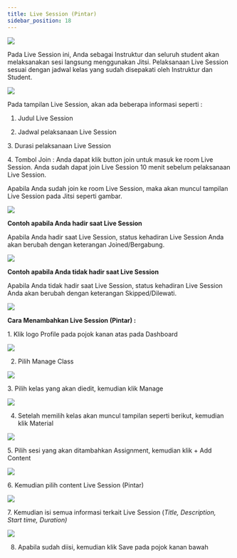 ```yaml
---
title: Live Session (Pintar)
sidebar_position: 18
---
```

![](/img/live-session-pintar-1.jpg)

Pada Live Session
ini, Anda sebagai Instruktur dan seluruh student akan melaksanakan sesi
langsung menggunakan Jitsi. Pelaksanaan Live Session sesuai dengan jadwal kelas
yang sudah disepakati oleh Instruktur dan Student. 

![](/img/live-session-pintar-2.jpg)

Pada tampilan Live Session, akan ada beberapa informasi seperti :

1. Judul Live Session

2. Jadwal pelaksanaan Live Session

3. Durasi pelaksanaan Live Session

4. Tombol Join : Anda dapat klik button join untuk masuk ke room Live Session. Anda sudah dapat join Live Session 10 menit sebelum pelaksanaan Live Session.

Apabila Anda sudah join ke room Live Session, maka akan muncul tampilan Live Session pada Jitsi seperti gambar.

![](/img/live-session-pintar-3.png)

**Contoh apabila Anda hadir saat Live Session**

Apabila Anda hadir saat Live Session, status kehadiran Live Session Anda akan berubah dengan keterangan Joined/Bergabung.

![](/img/live-session-pintar-4.jpg)

**Contoh apabila Anda tidak hadir saat Live Session**

Apabila Anda tidak hadir saat Live Session, status kehadiran Live Session Anda akan berubah dengan keterangan Skipped/Dilewati.

![](/img/live-session-pintar-5.jpg)

**Cara Menambahkan Live Session (Pintar) :**

1. Klik logo Profile pada pojok kanan atas pada Dashboard

![](/img/articlee-1.jpg)

2. Pilih Manage Class

![](/img/articlee-2.jpg)

3. Pilih kelas yang akan diedit, kemudian klik Manage

![](/img/articlee-3.jpg)

4. Setelah memilih kelas akan muncul tampilan seperti berikut, kemudian klik Material

![](/img/articlee-4.jpg)

5. Pilih sesi yang akan ditambahkan Assignment, kemudian klik + Add Content

![](/img/articlee-5.jpg)

6. Kemudian pilih content Live Session (Pintar)

![](/img/live-session-pintar-6.jpg)

7. Kemudian isi semua informasi terkait Live Session (*Title, Description, Start time, Duration)*

![](/img/live-session-pintar-7.jpg)

8. Apabila sudah diisi, kemudian klik Save pada pojok kanan bawah

